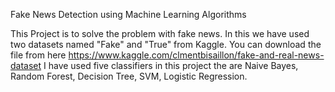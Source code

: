 Fake News Detection using Machine Learning Algorithms

This Project is to solve the problem with fake news. 
In this we have used two datasets named "Fake" and "True" from Kaggle.
You can download the file from here https://www.kaggle.com/clmentbisaillon/fake-and-real-news-dataset
I have used five classifiers in this project the are Naive Bayes, Random Forest, Decision Tree, SVM, Logistic Regression.
